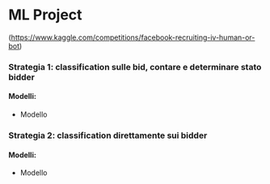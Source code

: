 # ML Project 
(https://www.kaggle.com/competitions/facebook-recruiting-iv-human-or-bot)

### Strategia 1: classification sulle bid, contare e determinare stato bidder
#### Modelli:
- Modello 
### Strategia 2: classification direttamente sui bidder
#### Modelli:
- Modello 
